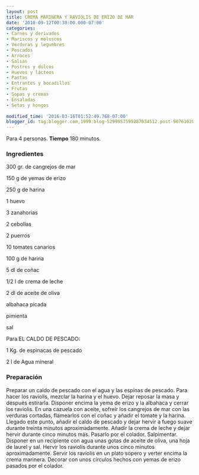 ```yaml
---
layout: post
title: CREMA MARINERA Y RAVIOLIS DE ERIZO DE MAR
date: '2010-09-12T00:30:00.000-07:00'
categories:
- Carnes y derivados
- Mariscos y moluscos
- Verduras y legumbres
- Pescados
- Arroces
- Salsas
- Postres y dulces
- Huevos y lácteos
- Pastas
- Entrantes y bocadillos
- Frutas
- Sopas y cremas
- Ensaladas
- Setas y hongos
 
modified_time: '2016-03-16T01:52:49.768-07:00'
blogger_id: tag:blogger.com,1999:blog-5299957599287034512.post-9076102065069904713
---
```


Para 4 personas.
<b>Tiempo</b> 180 minutos.

<h3>Ingredientes</h3>

300 gr. de cangrejos de mar

150 g de yemas de erizo

250 g de harina

1 huevo

3 zanahorias

2 cebollas

2 puerros

10 tomates canarios

100 g de harina

5 dl de coñac

1/2 l de crema de leche

2 dl de aceite de oliva

albahaca picada

pimienta

sal

Para EL CALDO DE PESCADO:

1 Kg. de espinacas de pescado

2 l de Agua mineral

<h3>Preparación</h3>

Preparar un caldo de pescado con el agua y las espinas de pescado. Para hacer los raviolis, mezclar la harina y el huevo. Dejar reposar la masa y después estirarla. Disponer encima la yema de erizo y la albahaca y cerrar los raviolis. En una cazuela con aceite, sofreír los cangrejos de mar con las verduras cortadas, flamearlos con el coñac y añadir el tomate y la harina. Llegado este punto, añadir el caldo de pescado y dejar hervir a fuego suave durante treinta minutos aproximadamente. Añadir la crema de leche y dejar hervir durante cinco minutos más. Pasarlo por el colador. Salpimentar. Disponer en un recipiente con agua unas gotas de aceite de oliva, una hoja de laurel y sal. Hervir los raviolis durante unos cinco minutos aproximadamente. Servir los raviolis en un plato sopero y verter encima la crema marinera. Decorar con unos círculos hechos con yemas de erizo pasados por el colador.

